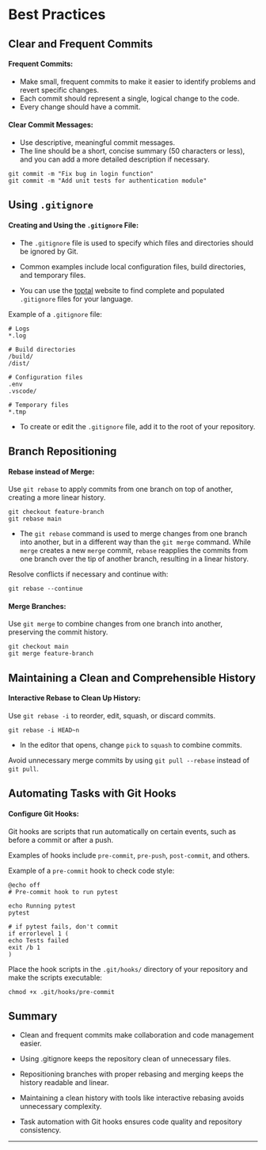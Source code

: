 # Best Practices
## Clear and Frequent Commits
#### Frequent Commits:
- Make small, frequent commits to make it easier to identify problems and revert specific changes.
- Each commit should represent a single, logical change to the code.
- Every change should have a commit.

#### Clear Commit Messages:
- Use descriptive, meaningful commit messages.
- The line should be a short, concise summary (50 characters or less), and you can add a more detailed description if necessary.
```shell
git commit -m "Fix bug in login function"
git commit -m "Add unit tests for authentication module"
```

## Using `.gitignore`
#### Creating and Using the `.gitignore` File:
- The `.gitignore` file is used to specify which files and directories should be ignored by Git.

- Common examples include local configuration files, build directories, and temporary files.

- You can use the [toptal](https://www.toptal.com/developers/gitignore) website to find complete and populated `.gitignore` files for your language.

Example of a `.gitignore` file:
```shell
# Logs
*.log

# Build directories
/build/
/dist/

# Configuration files
.env
.vscode/

# Temporary files
*.tmp
```

- To create or edit the `.gitignore` file, add it to the root of your repository.

## Branch Repositioning
#### Rebase instead of Merge:
Use `git rebase` to apply commits from one branch on top of another, creating a more linear history. 
```shell
git checkout feature-branch
git rebase main
```
- The `git rebase` command is used to merge changes from one branch into another, but in a different way than the `git merge` command. While `merge` creates a new `merge` commit, `rebase` reapplies the commits from one branch over the tip of another branch, resulting in a linear history.

Resolve conflicts if necessary and continue with:
```shell
git rebase --continue
```

#### Merge Branches:
Use `git merge` to combine changes from one branch into another, preserving the commit history.
```shell
git checkout main
git merge feature-branch
```

## Maintaining a Clean and Comprehensible History
#### Interactive Rebase to Clean Up History:
Use `git rebase -i` to reorder, edit, squash, or discard commits.
```shell
git rebase -i HEAD~n
```
- In the editor that opens, change `pick` to `squash` to combine commits.

Avoid unnecessary merge commits by using `git pull --rebase` instead of `git pull`.

## Automating Tasks with Git Hooks
#### Configure Git Hooks:
Git hooks are scripts that run automatically on certain events, such as before a commit or after a push.

Examples of hooks include `pre-commit`, `pre-push`, `post-commit`, and others.

Example of a `pre-commit` hook to check code style:
```shell
@echo off
# Pre-commit hook to run pytest

echo Running pytest
pytest

# if pytest fails, don't commit
if errorlevel 1 (
echo Tests failed
exit /b 1
)
```

Place the hook scripts in the `.git/hooks/` directory of your repository and make the scripts executable:
```shell
chmod +x .git/hooks/pre-commit
```

## Summary
- Clean and frequent commits make collaboration and code management easier.

- Using .gitignore keeps the repository clean of unnecessary files.

- Repositioning branches with proper rebasing and merging keeps the history readable and linear.

- Maintaining a clean history with tools like interactive rebasing avoids unnecessary complexity.

- Task automation with Git hooks ensures code quality and repository consistency.
---